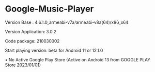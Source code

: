 # Google-Music-Player
Version Base : 4.6.1.0_armeabi-v7a/armeabi-v8a(64)/x86_x64

Version Application: 3.0.2

Code package: 210030002

Start playing version: beta for Android 11 or 12.1.0

• No Active Google Play Store (Active on Android 13 from GOOGLE PLAY Store 2023/01/01)
